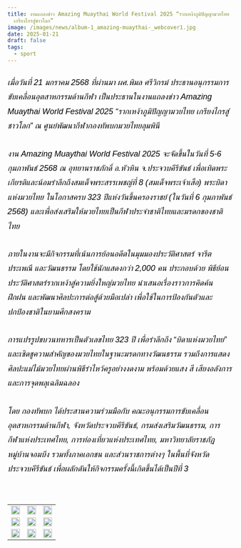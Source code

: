 ```yaml
---
title: งานแถลงข่าว Amazing Muaythai World Festival 2025 “รากเหง้าภูมิปัญญามวยไทย
  เกรียงไกรสู่ชาวโลก”
image: /images/news/album-1_amazing-muaythai-_webcover1.jpg
date: 2025-01-21
draft: false
tags:
  - sport
---
```

<style>

body {

color: black;

}

h3 {

color: #ca2031;

font-family: "IBM Plex Sans Thai", sans-serif;

font-weight: bold;

font-size: 26px;

line-height: 1.8;

}

h4 {

color: black;

font-family: "sarabun", sans-serif;

font-weight: bold;

font-size: 18px;

line-height: 1.8;

}

h5 {

color: black;

font-family: "sarabun", sans-serif;

font-weight: lighter;

font-size: 18px;

line-height: 1.8;

}

</style>

##### เมื่อวันที่ 21 มกราคม 2568 ที่ผ่านมา ผศ.พิมล ศรีวิกรม์ ประธานอนุกรรมการขับเคลื่อนอุตสาหกรรมด้านกีฬา เป็นประธานในงานแถลงข่าว Amazing Muaythai World Festival 2025 “รากเหง้าภูมิปัญญามวยไทย เกรียงไกรสู่ชาวโลก” ณ ศูนย์พัฒนากีฬากองทัพบกมวยไทยลุมพินี

##### งาน Amazing Muaythai World Festival 2025 จะจัดขึ้นในวันที่ 5-6 กุมภาพันธ์ 2568 ณ อุทยานราชภักดิ์ อ.หัวหิน จ.ประจวบคีรีขันธ์ เพื่อเทิดพระเกียรติและน้อมรำลึกถึงสมเด็จพระสรรเพชญ์ที่ 8 (สมเด็จพระเจ้าเสือ) พระบิดาแห่งมวยไทย ในโอกาสครบ 323 ปีแห่งวันขึ้นครองราชย์ (ในวันที่ 6 กุมภาพันธ์ 2568) และเพื่อส่งเสริมให้มวยไทยเป็นกีฬาประจำชาติไทยและมรดกของชาติไทย 

##### ภายในงานจะมีกิจกรรมที่เน้นการย้อนอดีตในมุมมองประวัติศาสตร์ จารีต ประเพณี และวัฒนธรรม โดยใช้นักแสดงกว่า 2,000 คน ประกอบด้วย พิธีย้อนประวัติศาสตร์รากเหง้าสู่ความยิ่งใหญ่มวยไทย นำเสนอเรื่องราวการคิดค้น ฝึกฝน และพัฒนาศิลปะการต่อสู้ด้วยมือเปล่า เพื่อใช้ในการป้องกันตัวและปกป้องชาติในยามศึกสงคราม

##### การแปรรูปขบวนทหารเป็นตัวเลขไทย 323 ปี เพื่อรำลึกถึง “บิดาแห่งมวยไทย” และเชิดชูความสำคัญของมวยไทยในฐานะมรดกทางวัฒนธรรม รวมถึงการแสดงศิลปะแม่ไม้มวยไทยผ่านพิธีรำไหว้ครูอย่างงดงาม พร้อมด้วยแสง สี เสียงอลังการ และการจุดพลุเฉลิมฉลอง 

##### โดย กองทัพบก ได้ประสานความร่วมมือกับ คณะอนุกรรมการขับเคลื่อนอุตสาหกรรมด้านกีฬา, จังหวัดประจวบคีรีขันธ์, กรมส่งเสริมวัฒนธรรม, การกีฬาแห่งประเทศไทย, การท่องเที่ยวแห่งประเทศไทย, มหาวิทยาลัยราชภัฏหมู่บ้านจอมบึง รวมทั้งภาคเอกชน และส่วนราชการต่างๆ ในพื้นที่จังหวัดประจวบคีรีขันธ์ เพื่อผลักดันให้กิจกรรมครั้งนี้เกิดขึ้นได้เป็นปีที่ 3

<p><br></p>
<table style="width: 100%; border-collapse: collapse; border: 0px solid rgb(255, 255, 255);">
    <tbody>
        <tr>
            <td style="width: 33.3333%; border: 0px solid rgb(255, 255, 255);"><img src="/images/album-1_amazing-muaythai-_x2.jpg" style="width: 100%;object-fit;"><br></td>
            <td style="width: 33.3333%; border: 0px solid rgb(255, 255, 255);"><img src="/images/album-1_amazing-muaythai-_x3.jpg" style="width: 100%;object-fit;"><br></td>
            <td style="width: 33.3333%; border: 0px solid rgb(255, 255, 255);"><img src="/images/album-1_amazing-muaythai-_x10.jpg" style="width: 100%;object-fit;"><br></td>
        </tr>
        <tr>
            <td style="width: 33.3333%; border: 0px solid rgb(255, 255, 255);"><img src="/images/album-1_amazing-muaythai-_x8.jpg" style="width: 100%;object-fit;"><br></td>
            <td style="width: 33.3333%; border: 0px solid rgb(255, 255, 255);"><img src="/images/album-1_amazing-muaythai-_x5.jpg" style="width: 100%;object-fit;"><br></td>
            <td style="width: 33.3333%; border: 0px solid rgb(255, 255, 255);"><img src="/images/album-1_amazing-muaythai-_x7.jpg" style="width: 100%;object-fit;"><br></td>
        </tr>
        <tr>
            <td style="width: 33.3333%; border: 0px solid rgb(255, 255, 255);"><img src="/images/album-1_amazing-muaythai-_x4.jpg" style="width: 100%;object-fit;"><br></td>
            <td style="width: 33.3333%; border: 0px solid rgb(255, 255, 255);"><img src="/images/album-1_amazing-muaythai-_x12.jpg" style="width: 100%;object-fit;"><br></td>
            <td style="width: 33.3333%; border: 0px solid rgb(255, 255, 255);"><img src="/images/album-1_amazing-muaythai-_x13.jpg" style="width: 100%;object-fit;"><br></td>
        </tr>
    </tbody>
</table>
